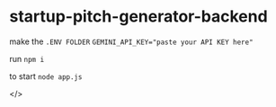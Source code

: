 ﻿# startup-pitch-generator-backend
make the ```` .ENV FOLDER ````
``` GEMINI_API_KEY="paste your API KEY here" ```

run 
```` npm i ````

to start 
````` node app.js `````

</> 

